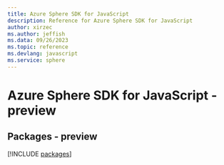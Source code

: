 ```yaml
---
title: Azure Sphere SDK for JavaScript
description: Reference for Azure Sphere SDK for JavaScript
author: xirzec
ms.author: jeffish
ms.data: 09/26/2023
ms.topic: reference
ms.devlang: javascript
ms.service: sphere
---
```

# Azure Sphere SDK for JavaScript - preview
## Packages - preview
[!INCLUDE [packages](sphere-index.md)]